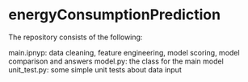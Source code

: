 # energyConsumptionPrediction

The repository consists of the following:

  main.ipnyp: data cleaning, feature engineering, model scoring, model comparison and answers
  model.py: the class for the main model
  unit_test.py: some simple unit tests about data input
